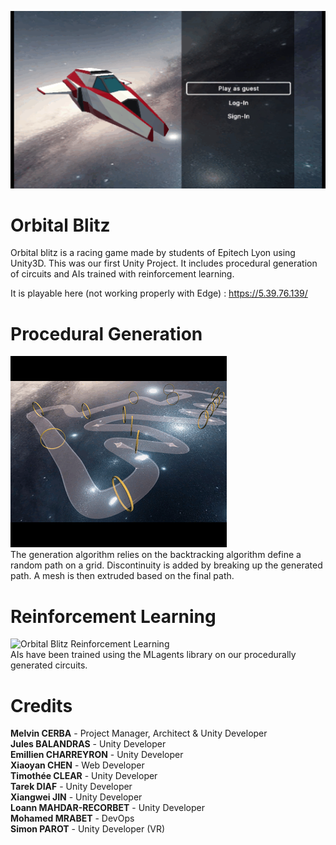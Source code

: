 ![Orbital Blitz Homepage](images/OrbitalBlitzMainMenu.gif)
# Orbital Blitz
Orbital blitz is a racing game made by students of Epitech Lyon using Unity3D. This was our first Unity Project. It includes procedural generation of circuits and AIs trained with reinforcement learning.

It is playable here (not working properly with Edge) : https://5.39.76.139/

# Procedural Generation
![Orbital Blitz procedural generation](images/gen_proc.gif)  
The generation algorithm relies on the backtracking algorithm define a random path on a grid. Discontinuity is added by breaking up the generated path. A mesh is then extruded based on the final path.

# Reinforcement Learning
![Orbital Blitz Reinforcement Learning](images/OrbitalBlitzTraining.gif)  
AIs have been trained using the MLagents library on our procedurally generated circuits.  

# Credits
**Melvin CERBA**        - Project Manager, Architect & Unity Developer  
**Jules BALANDRAS**     - Unity Developer  
**Emillien CHARREYRON** - Unity Developer  
**Xiaoyan CHEN**        - Web Developer  
**Timothée CLEAR**      - Unity Developer  
**Tarek DIAF​**          - Unity Developer  
**Xiangwei JIN**        - Unity Developer  
**Loann MAHDAR-RECORBET** - Unity Developer  
**Mohamed MRABET**      - DevOps  
**Simon PAROT**         - Unity Developer (VR)  


